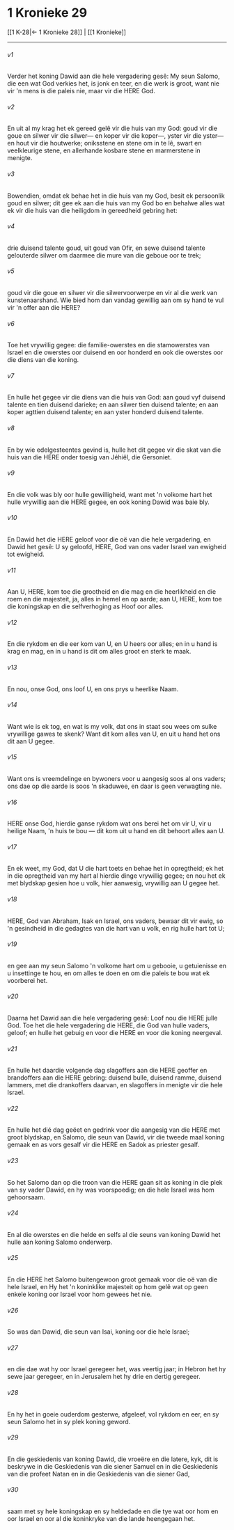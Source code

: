 # 1 Kronieke 29

[[1 K-28|← 1 Kronieke 28]] | [[1 Kronieke]]
***

###### v1
Verder het koning Dawid aan die hele vergadering gesê: My seun Salomo, die een wat God verkies het, is jonk en teer, en die werk is groot, want nie vir 'n mens is die paleis nie, maar vir die HERE God. 
###### v2
En uit al my krag het ek gereed gelê vir die huis van my God: goud vir die goue en silwer vir die silwer— en koper vir die koper—, yster vir die yster— en hout vir die houtwerke; oniksstene en stene om in te lê, swart en veelkleurige stene, en allerhande kosbare stene en marmerstene in menigte. 
###### v3
Bowendien, omdat ek behae het in die huis van my God, besit ek persoonlik goud en silwer; dit gee ek aan die huis van my God bo en behalwe alles wat ek vir die huis van die heiligdom in gereedheid gebring het: 
###### v4
drie duisend talente goud, uit goud van Ofir, en sewe duisend talente gelouterde silwer om daarmee die mure van die geboue oor te trek; 
###### v5
goud vir die goue en silwer vir die silwervoorwerpe en vir al die werk van kunstenaarshand. Wie bied hom dan vandag gewillig aan om sy hand te vul vir 'n offer aan die HERE? 
###### v6
Toe het vrywillig gegee: die familie-owerstes en die stamowerstes van Israel en die owerstes oor duisend en oor honderd en ook die owerstes oor die diens van die koning. 
###### v7
En hulle het gegee vir die diens van die huis van God: aan goud vyf duisend talente en tien duisend darieke; en aan silwer tien duisend talente; en aan koper agttien duisend talente; en aan yster honderd duisend talente. 
###### v8
En by wie edelgesteentes gevind is, hulle het dit gegee vir die skat van die huis van die HERE onder toesig van Jéhiël, die Gersoniet. 
###### v9
En die volk was bly oor hulle gewilligheid, want met 'n volkome hart het hulle vrywillig aan die HERE gegee, en ook koning Dawid was baie bly. 
###### v10
En Dawid het die HERE geloof voor die oë van die hele vergadering, en Dawid het gesê: U sy geloofd, HERE, God van ons vader Israel van ewigheid tot ewigheid. 
###### v11
Aan U, HERE, kom toe die grootheid en die mag en die heerlikheid en die roem en die majesteit, ja, alles in hemel en op aarde; aan U, HERE, kom toe die koningskap en die selfverhoging as Hoof oor alles. 
###### v12
En die rykdom en die eer kom van U, en U heers oor alles; en in u hand is krag en mag, en in u hand is dit om alles groot en sterk te maak. 
###### v13
En nou, onse God, ons loof U, en ons prys u heerlike Naam. 
###### v14
Want wie is ek tog, en wat is my volk, dat ons in staat sou wees om sulke vrywillige gawes te skenk? Want dit kom alles van U, en uit u hand het ons dit aan U gegee. 
###### v15
Want ons is vreemdelinge en bywoners voor u aangesig soos al ons vaders; ons dae op die aarde is soos 'n skaduwee, en daar is geen verwagting nie. 
###### v16
HERE onse God, hierdie ganse rykdom wat ons berei het om vir U, vir u heilige Naam, 'n huis te bou — dit kom uit u hand en dit behoort alles aan U. 
###### v17
En ek weet, my God, dat U die hart toets en behae het in opregtheid; ek het in die opregtheid van my hart al hierdie dinge vrywillig gegee; en nou het ek met blydskap gesien hoe u volk, hier aanwesig, vrywillig aan U gegee het. 
###### v18
HERE, God van Abraham, Isak en Israel, ons vaders, bewaar dit vir ewig, so 'n gesindheid in die gedagtes van die hart van u volk, en rig hulle hart tot U; 
###### v19
en gee aan my seun Salomo 'n volkome hart om u gebooie, u getuienisse en u insettinge te hou, en om alles te doen en om die paleis te bou wat ek voorberei het. 
###### v20
Daarna het Dawid aan die hele vergadering gesê: Loof nou die HERE julle God. Toe het die hele vergadering die HERE, die God van hulle vaders, geloof; en hulle het gebuig en voor die HERE en voor die koning neergeval. 
###### v21
En hulle het daardie volgende dag slagoffers aan die HERE geoffer en brandoffers aan die HERE gebring: duisend bulle, duisend ramme, duisend lammers, met die drankoffers daarvan, en slagoffers in menigte vir die hele Israel. 
###### v22
En hulle het dié dag geëet en gedrink voor die aangesig van die HERE met groot blydskap, en Salomo, die seun van Dawid, vir die tweede maal koning gemaak en as vors gesalf vir die HERE en Sadok as priester gesalf. 
###### v23
So het Salomo dan op die troon van die HERE gaan sit as koning in die plek van sy vader Dawid, en hy was voorspoedig; en die hele Israel was hom gehoorsaam. 
###### v24
En al die owerstes en die helde en selfs al die seuns van koning Dawid het hulle aan koning Salomo onderwerp. 
###### v25
En die HERE het Salomo buitengewoon groot gemaak voor die oë van die hele Israel, en Hy het 'n koninklike majesteit op hom gelê wat op geen enkele koning oor Israel voor hom gewees het nie. 
###### v26
So was dan Dawid, die seun van Isai, koning oor die hele Israel; 
###### v27
en die dae wat hy oor Israel geregeer het, was veertig jaar; in Hebron het hy sewe jaar geregeer, en in Jerusalem het hy drie en dertig geregeer. 
###### v28
En hy het in goeie ouderdom gesterwe, afgeleef, vol rykdom en eer, en sy seun Salomo het in sy plek koning geword. 
###### v29
En die geskiedenis van koning Dawid, die vroeëre en die latere, kyk, dit is beskrywe in die Geskiedenis van die siener Samuel en in die Geskiedenis van die profeet Natan en in die Geskiedenis van die siener Gad, 
###### v30
saam met sy hele koningskap en sy heldedade en die tye wat oor hom en oor Israel en oor al die koninkryke van die lande heengegaan het. 
